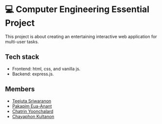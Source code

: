 # 💻 Computer Engineering Essential Project

This project is about creating an entertaining interactive web application for multi-user tasks.

## Tech stack 

- Frontend: html, css, and vanilla js.
- Backend: express.js.

## Members 

- [Teejuta Sriwaranon](https://github.com/rufflogix)
- [Pakapim Eua-Anant](https://github.com/pakpim)
- [Chatrin Yoonchalard](https://github.com/Mysterioucz)
- [Chayaphon Kultanon]()
